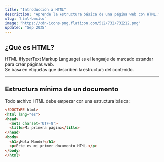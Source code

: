```yaml
---
title: "Introducción a HTML"
description: "Aprende la estructura básica de una página web con HTML."
slug: "html-basico"
image: "https://cdn-icons-png.flaticon.com/512/732/732212.png"
updated: "Sep 2025"
---
```


## ¿Qué es HTML?
HTML (HyperText Markup Language) es el lenguaje de marcado estándar para crear páginas web.  
Se basa en etiquetas que describen la estructura del contenido.

---

## Estructura mínima de un documento
Todo archivo HTML debe empezar con una estructura básica:

```html
<!DOCTYPE html>
<html lang="es">
<head>
  <meta charset="UTF-8">
  <title>Mi primera página</title>
</head>
<body>
  <h1>¡Hola Mundo!</h1>
  <p>Este es mi primer documento HTML.</p>
</body>
</html>
